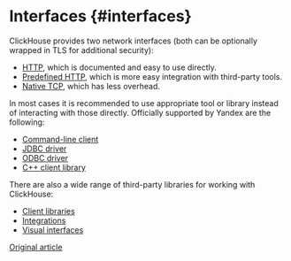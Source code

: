 # Interfaces {#interfaces}

ClickHouse provides two network interfaces (both can be optionally wrapped in TLS for additional security):

* [HTTP](http.md), which is documented and easy to use directly.
* [Predefined HTTP](predefined_http.md), which is more easy integration with third-party tools.
* [Native TCP](tcp.md), which has less overhead.

In most cases it is recommended to use appropriate tool or library instead of interacting with those directly. Officially supported by Yandex are the following:

* [Command-line client](cli.md)
* [JDBC driver](jdbc.md)
* [ODBC driver](odbc.md)
* [C++ client library](cpp.md)

There are also a wide range of third-party libraries for working with ClickHouse:

* [Client libraries](third-party/client_libraries.md)
* [Integrations](third-party/integrations.md)
* [Visual interfaces](third-party/gui.md)

[Original article](https://clickhouse.yandex/docs/en/interfaces/) <!--hide-->
